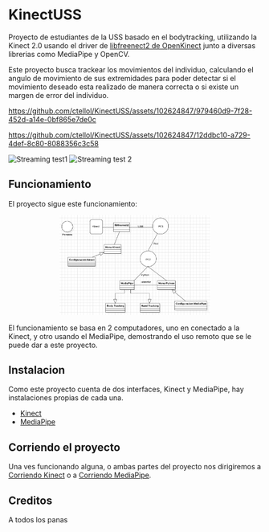 # KinectUSS
Proyecto de estudiantes de la USS basado en el bodytracking, utilizando la Kinect 2.0 usando el driver de [libfreenect2 de OpenKinect](https://github.com/OpenKinect/libfreenect2) junto a diversas librerias como MediaPipe y OpenCV.

  Este proyecto busca trackear los movimientos del individuo, calculando el angulo de movimiento de sus extremidades para poder detectar si el movimiento deseado esta realizado de manera correcta o si existe un margen de error del individuo.
  
https://github.com/ctellol/KinectUSS/assets/102624847/979460d9-7f28-452d-a14e-0bf865e7de0c

https://github.com/ctellol/KinectUSS/assets/102624847/12ddbc10-a729-4def-8c80-8088356c3c58

![Streaming test1](https://github.com/ctellol/KinectUSS/assets/102624847/6f5eb25e-3ece-4048-81cd-e88291db8ca3)
![Streaming test 2](https://github.com/ctellol/KinectUSS/assets/102624847/f193925a-3bed-455d-a1b7-77558fa4f862)


## Funcionamiento

El proyecto sigue este funcionamiento:

<div align="center">
    <img src="doc/Modelo.png" width="300">
</div>

El funcionamiento se basa en 2 computadores, uno en conectado a la Kinect, y otro usando el MediaPipe, demostrando el uso remoto que se le puede dar a este proyecto.

## Instalacion

Como este proyecto cuenta de dos interfaces, Kinect y MediaPipe, hay instalaciones propias de cada una.

- [Kinect](Kinect/kinect.md)
- [MediaPipe](MediaPipe/mediapipe.md)

## Corriendo el proyecto

Una ves funcionando alguna, o ambas partes del proyecto nos dirigiremos a [Corriendo Kinect](doc/correr_kinect.md) o a [Corriendo MediaPipe](doc/correr_mediapipe.md).

## Creditos

A todos los panas
